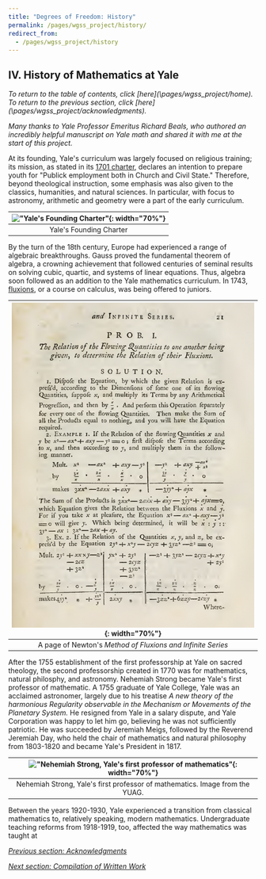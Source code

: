 ```yaml
---
title: "Degrees of Freedom: History"
permalink: /pages/wgss_project/history/
redirect_from: 
  - /pages/wgss_project/history
---
```

## IV. History of Mathematics at Yale
*To return to the table of contents, click [here](\pages/wgss_project/home\). To return to the previous section, click [here](\pages/wgss_project/acknowledgments\).*

*Many thanks to Yale Professor Emeritus Richard Beals, who authored an incredibly helpful manuscript on Yale math and shared it with me at the start of this project.*

At its founding, Yale's curriculum was largely focused on religious training; its mission, as stated in its [1701 charter](https://guides.library.yale.edu/yalehistory), declares an intention to prepare youth for "Publick employment both in Church and Civil State." Therefore, beyond theological instruction, some emphasis was also given to the classics, humanities, and natural sciences. In particular, with focus to astronomy, arithmetic and geometry were a part of the early curriculum. 

|!["Yale's Founding Charter"](/images/wgss_proj_images/yale_charter.png){: width="70%"}|
|:--:|
|Yale's Founding Charter|

By the turn of the 18th century, Europe had experienced a range of algebraic breakthroughs. Gauss proved the fundamental theorem of algebra, a crowning achievement that followed centuries of seminal results on solving cubic, quartic, and systems of linear equations. Thus, algebra soon followed as an addition to the Yale mathematics curriculum. In 1743, [fluxions](https://ia801607.us.archive.org/23/items/methodoffluxions00newt/methodoffluxions00newt.pdf), or a course on calculus, was being offered to juniors. 

|!["fluxions"](/images/wgss_proj_images/fluxions.png "fluxions"){: width="70%"}|
|:--:|
|A page of Newton's *Method of Fluxions and Infinite Series*|

After the 1755 establishment of the first professorship at Yale on sacred theology, the second professorship created in 1770 was for mathematics, natural philosphy, and astronomy. Nehemiah Strong became Yale's first professor of mathematic. A 1755 graduate of Yale College, Yale was an acclaimed astronomer, largely due to his treatise *A new theory of the harmonious Regularity observable in the Mechanism or Movements of the Planetary System.* He resigned from Yale in a salary dispute, and Yale Corporation was happy to let him go, believing he was not sufficiently patriotic. He was succeeded by Jeremiah Meigs, followed by the Reverend Jeremiah Day, who held the chair of mathematics and natural philosophy from 1803-1820 and became Yale's President in 1817. 

|!["Nehemiah Strong, Yale's first professor of mathematics"](/images/wgss_proj_images/nehemiah.png ){: width="70%"}|
|:--:|
|Nehemiah Strong, Yale's first professor of mathematics. Image from the YUAG.|

Between the years 1920-1930, Yale experienced a transition from classical mathematics to, relatively speaking, modern mathematics. Undergraduate teaching reforms from 1918-1919, too, affected the way mathematics was taught at 


*[Previous section: Acknowledgments](\pages/wgss_project/acknowledgments)*

*[Next section: Compilation of Written Work](\pages/wgss_project/essays/)*